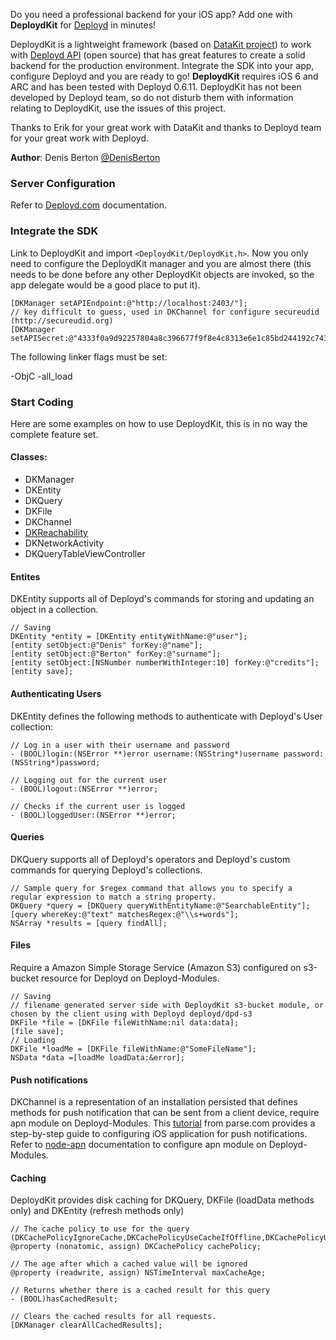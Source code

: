 Do you need a professional backend for your iOS app? Add one with **DeploydKit** for [Deployd](http://www.deployd.com) in minutes!

DeploydKit is a lightweight framework (based on [DataKit project](https://github.com/eaigner/DataKit)) to work with [Deployd API](https://github.com/deployd/deployd) (open source) that has great features to create a solid backend for the production environment. Integrate the SDK into your app, configure Deployd and you are ready to go!
 **DeploydKit** requires iOS 6 and ARC and has been tested with Deployd 0.6.11. DeploydKit has not been developed by Deployd team, so do not disturb them with information relating to DeploydKit, use the issues of this project.

Thanks to Erik for your great work with DataKit and thanks to Deployd team for your great work with Deployd.

**Author**: Denis Berton [@DenisBerton](https://twitter.com/DenisBerton)

### Server Configuration

Refer to [Deployd.com](http://docs.deployd.com) documentation.

### Integrate the SDK

Link to DeploydKit and import `<DeploydKit/DeploydKit.h>`. Now you only need to configure the DeploydKit manager and you are almost there (this needs to be done before any other DeploydKit objects are invoked, so the app delegate would be a good place to put it).

```objc
[DKManager setAPIEndpoint:@"http://localhost:2403/"];
// key difficult to guess, used in DKChannel for configure secureudid (http://secureudid.org)  
[DKManager setAPISecret:@"4333f0a9d92257804a8c396677f9f8e4c8313e6e1c85bd244192c743ce898285"];
```

The following linker flags must be set:

-ObjC
-all_load

### Start Coding

Here are some examples on how to use DeploydKit, this is in no way the complete feature set.

#### Classes:

- DKManager
- DKEntity
- DKQuery
- DKFile
- DKChannel
- [DKReachability](https://github.com/tonymillion/Reachability)
- DKNetworkActivity
- DKQueryTableViewController

#### Entites
DKEntity supports all of Deployd's commands for storing and updating an object in a collection.

```objc
// Saving
DKEntity *entity = [DKEntity entityWithName:@"user"];
[entity setObject:@"Denis" forKey:@"name"];
[entity setObject:@"Berton" forKey:@"surname"];
[entity setObject:[NSNumber numberWithInteger:10] forKey:@"credits"];
[entity save];
```

#### Authenticating Users
DKEntity defines the following methods to authenticate with Deployd's User collection: 

```objc
// Log in a user with their username and password
- (BOOL)login:(NSError **)error username:(NSString*)username password:(NSString*)password;

// Logging out for the current user
- (BOOL)logout:(NSError **)error;

// Checks if the current user is logged
- (BOOL)loggedUser:(NSError **)error;
```

#### Queries
DKQuery supports all of Deployd's operators and Deployd's custom commands for querying Deployd's collections.

```objc
// Sample query for $regex command that allows you to specify a regular expression to match a string property.
DKQuery *query = [DKQuery queryWithEntityName:@"SearchableEntity"];
[query whereKey:@"text" matchesRegex:@"\\s+words"];
NSArray *results = [query findAll];
```
    
#### Files
Require a Amazon Simple Storage Service (Amazon S3) configured on s3-bucket resource for Deployd on Deployd-Modules. 

```objc
// Saving
// filename generated server side with DeploydKit s3-bucket module, or chosen by the client using with Deployd deployd/dpd-s3
DKFile *file = [DKFile fileWithName:nil data:data];
[file save];
// Loading
DKFile *loadMe = [DKFile fileWithName:@"SomeFileName"];
NSData *data =[loadMe loadData:&error];
```

#### Push notifications 
DKChannel is a representation of an installation persisted that defines methods for push notification that can be sent from a client device, require apn module on Deployd-Modules.
This [tutorial](https://parse.com/tutorials/ios-push-notifications) from parse.com provides a step-by-step guide to configuring iOS application for push notifications.
Refer to [node-apn](https://github.com/argon/node-apn) documentation to configure apn module on Deployd-Modules.

#### Caching
DeploydKit provides disk caching for DKQuery, DKFile (loadData methods only) and DKEntity (refresh methods only)

```objc
// The cache policy to use for the query (DKCachePolicyIgnoreCache,DKCachePolicyUseCacheIfOffline,DKCachePolicyUseCacheElseLoad)
@property (nonatomic, assign) DKCachePolicy cachePolicy;

// The age after which a cached value will be ignored
@property (readwrite, assign) NSTimeInterval maxCacheAge;

// Returns whether there is a cached result for this query
- (BOOL)hasCachedResult;

// Clears the cached results for all requests.
[DKManager clearAllCachedResults];
```
